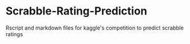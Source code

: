 # Scrabble-Rating-Prediction
Rscript and markdown files for kaggle's competition to predict scrabble ratings
